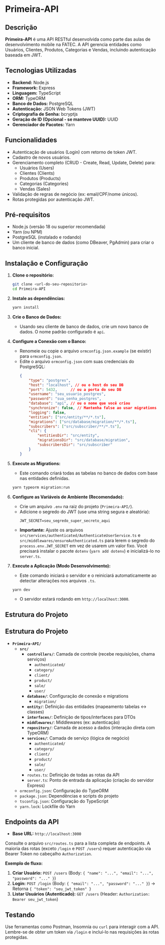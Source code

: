 # Primeira-API

## Descrição

**Primeira-API** é uma API RESTful desenvolvida como parte das aulas de desenvolvimento mobile na FATEC. A API gerencia entidades como Usuários, Clientes, Produtos, Categorias e Vendas, incluindo autenticação baseada em JWT.

## Tecnologias Utilizadas

* **Backend:** Node.js
* **Framework:** Express
* **Linguagem:** TypeScript
* **ORM:** TypeORM
* **Banco de Dados:** PostgreSQL
* **Autenticação:** JSON Web Tokens (JWT)
* **Criptografia de Senha:** bcryptjs
* **Geração de ID (Opcional - se manteve UUID):** UUID
* **Gerenciador de Pacotes:** Yarn

## Funcionalidades

* Autenticação de usuários (Login) com retorno de token JWT.
* Cadastro de novos usuários.
* Gerenciamento completo (CRUD - Create, Read, Update, Delete) para:
    * Usuários (Users)
    * Clientes (Clients)
    * Produtos (Products)
    * Categorias (Categories)
    * Vendas (Sales)
* Validação de regras de negócio (ex: email/CPF/nome únicos).
* Rotas protegidas por autenticação JWT.

## Pré-requisitos

* Node.js (versão 18 ou superior recomendada)
* Yarn (ou NPM)
* PostgreSQL (instalado e rodando)
* Um cliente de banco de dados (como DBeaver, PgAdmin) para criar o banco inicial.

## Instalação e Configuração

1.  **Clone o repositório:**
    ```bash
    git clone <url-do-seu-repositorio>
    cd Primeira-API
    ```

2.  **Instale as dependências:**
    ```bash
    yarn install
    ```

3.  **Crie o Banco de Dados:**
    * Usando seu cliente de banco de dados, crie um novo banco de dados. O nome padrão configurado é `api`.

4.  **Configure a Conexão com o Banco:**
    * Renomeie ou copie o arquivo `ormconfig.json.example` (se existir) para `ormconfig.json`.
    * Edite o arquivo `ormconfig.json` com suas credenciais do PostgreSQL:
        ```json
        {
            "type": "postgres",
            "host": "localhost", // ou o host do seu DB
            "port": 5432,      // ou a porta do seu DB
            "username": "seu_usuario_postgres",
            "password": "sua_senha_postgres",
            "database": "api", // ou o nome que você criou
            "synchronize": false, // Mantenha false ao usar migrations
            "logging": false,
            "entities": ["src/entity/**/*.ts"],
            "migrations": ["src/database/migration/**/*.ts"],
            "subscribers": ["src/subscriber/**/*.ts"],
            "cli": {
                "entitiesDir": "src/entity",
                "migrationsDir": "src/database/migration",
                "subscribersDir": "src/subscriber"
            }
        }
        ```

5.  **Execute as Migrations:**
    * Este comando criará todas as tabelas no banco de dados com base nas entidades definidas.
    ```bash
    yarn typeorm migration:run
    ```

6.  **Configure as Variáveis de Ambiente (Recomendado):**
    * Crie um arquivo `.env` na raiz do projeto (`Primeira-API/`).
    * Adicione o segredo do JWT (use uma string segura e aleatória):
        ```env
        JWT_SECRET=seu_segredo_super_secreto_aqui
        ```
    * **Importante:** Ajuste os arquivos `src/services/authenticated/AuthenticateUserService.ts` e `src/middlewares/ensureAuthenticated.ts` para lerem o segredo do `process.env.JWT_SECRET` em vez de usarem um valor fixo. Você precisará instalar o pacote `dotenv` (`yarn add dotenv`) e inicializá-lo no `server.ts`.

7.  **Execute a Aplicação (Modo Desenvolvimento):**
    * Este comando iniciará o servidor e o reiniciará automaticamente ao detectar alterações nos arquivos `.ts`.
    ```bash
    yarn dev
    ```
    * O servidor estará rodando em `http://localhost:3000`.

## Estrutura do Projeto

## Estrutura do Projeto

* **`Primeira-API/`**
    * **`src/`**
        * **`controllers/`**: Camada de controle (recebe requisições, chama serviços)
            * `authenticated/`
            * `category/`
            * `client/`
            * `product/`
            * `sale/`
            * `user/`
        * **`database/`**: Configuração de conexão e migrations
            * `migration/`
        * **`entity/`**: Definição das entidades (mapeamento tabelas <-> classes)
        * **`interfaces/`**: Definição de tipos/interfaces para DTOs
        * **`middlewares/`**: Middlewares (ex: autenticação)
        * **`repository/`**: Camada de acesso a dados (interação direta com TypeORM)
        * **`services/`**: Camada de serviço (lógica de negócio)
            * `authenticated/`
            * `category/`
            * `client/`
            * `product/`
            * `sale/`
            * `user/`
        * `routes.ts`: Definição de todas as rotas da API
        * `server.ts`: Ponto de entrada da aplicação (criação do servidor Express)
    * `ormconfig.json`: Configuração do TypeORM
    * `package.json`: Dependências e scripts do projeto
    * `tsconfig.json`: Configuração do TypeScript
    * `yarn.lock`: Lockfile do Yarn

## Endpoints da API

* **Base URL:** `http://localhost:3000`

Consulte o arquivo `src/routes.ts` para a lista completa de endpoints. A maioria das rotas (exceto `/login` e `POST /users`) requer autenticação via Bearer Token no cabeçalho `Authorization`.

**Exemplo de fluxo:**

1.  **Criar Usuário:** `POST /users` (Body: `{ "name": "...", "email": "...", "password": "..." }`)
2.  **Login:** `POST /login` (Body: `{ "email": "...", "password": "..." }`) -> Retorna `{ "token": "seu_jwt_token" }`
3.  **Listar Usuários (Autenticado):** `GET /users` (Header: `Authorization: Bearer seu_jwt_token`)

## Testando

Use ferramentas como Postman, Insomnia ou `curl` para interagir com a API. Lembre-se de obter um token via `/login` e incluí-lo nas requisições às rotas protegidas.